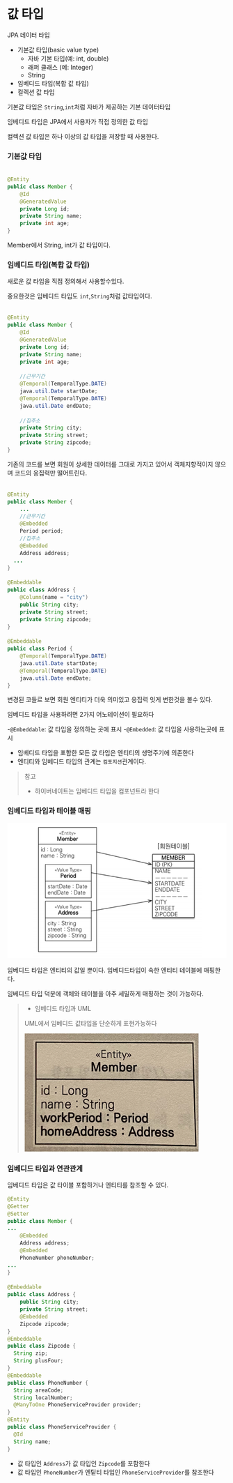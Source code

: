 # 값 타입

JPA 데이터 타입

- 기본값 타입(basic value type)
    - 자바 기본 타입(예: int, double)
    - 래퍼 클래스 (예: Integer)
    - String
- 임베디드 타입(복합 값 타입)
- 컬렉션 값 타입

기본값 타입은 `String`,`int`처럼 자바가 제공하는 기본 데이터타입

임베디드 타입은 JPA에서 사용자가 직접 정의한 값 타입

컬렉션 값 타입은 하나 이상의 값 타입을 저장할 때 사용한다.

### 기본값 타입

```java

@Entity
public class Member {
    @Id
    @GeneratedValue
    private Long id;
    private String name;
    private int age;
}
```

Member에서 String, int가 값 타입이다.

### 임베디드 타입(복합 값 타입)

새로운 값 타입을 직접 정의해서 사용할수있다.

중요한것은 임베디드 타입도 `int`,`String`처럼 값타입이다.

```java

@Entity
public class Member {
    @Id
    @GeneratedValue
    private Long id;
    private String name;
    private int age;

    //근무기간
    @Temporal(TemporalType.DATE)
    java.util.Date startDate;
    @Temporal(TemporalType.DATE)
    java.util.Date endDate;

    //집주소
    private String city;
    private String street;
    private String zipcode;
}
```

기존의 코드를 보면 회원이 상세한 데이터를 그대로 가지고 있어서 객체지향적이지 않으며 코드의 응집력만 떨어트린다.

```java

@Entity
public class Member {
    ...
    //근무기간
    @Embedded
    Period period;
    //집주소
    @Embedded
    Address address;
  ...
}

@Embeddable
public class Address {
    @Column(name = "city")
    public String city;
    private String street;
    private String zipcode;
}

@Embeddable
public class Period {
    @Temporal(TemporalType.DATE)
    java.util.Date startDate;
    @Temporal(TemporalType.DATE)
    java.util.Date endDate;
}
```

변경된 코들르 보면 회원 엔티티가 더욱 의미있고 응집력 잇게 변한것을 볼수 있다.

임베디드 타입을 사용하려면 2가지 어노테이션이 필요하다

-`@Embeddable`: 값 타입을 정의하는 곳에 표시 -`@Embedded`: 값 타입을 사용하는곳에 표시

- 임베디드 타입을 포함한 모든 값 타입은 엔티티의 생명주기에 의존한다
- 엔티티와 임베디드 타입의 관계는 `컴포지션`관계이다.

> 참고
> - 하이버네이트는 임베디드 타입을 컴포넌트라 한다

### 임베디드 타입과 테이블 매핑

![img.png](img.png)

임베디드 타입은 엔티티의 값일 뿐이다. 임베디드타입이 속한 엔티티 테이블에 매핑한다.

임베디드 타입 덕분에 객체와 테이블을 아주 세밀하게 매핑하는 것이 가능하다.

> - 임베디드 타입과 UML
>
> UML에서 임베디드 값타입을 단순하게 표현가능하다
>
> ![img_1.png](img_1.png)

### 임베디드 타입과 연관관계

임베디드 타입은 값 타이블 포함하거나 엔티티를 참조할 수 있다.

```java
@Entity
@Getter
@Setter
public class Member {
...
    @Embedded
    Address address;
    @Embedded
    PhoneNumber phoneNumber;
...
}

@Embeddable
public class Address {
    public String city;
    private String street;
    @Embedded
    Zipcode zipcode;
}
@Embeddable
public class Zipcode {
  String zip;
  String plusFour;
}
@Embeddable
public class PhoneNumber {
  String areaCode;
  String localNumber;
  @ManyToOne PhoneServiceProvider provider;
}
@Entity
public class PhoneServiceProvider {
  @Id
  String name;
}
```
- 값 타입인 `Address`가 값 타입인 `Zipcode`를 포함한다
- 값 타입인 `PhoneNumber`가 엔팉티 타입인 `PhoneServiceProvider`를 참조한다